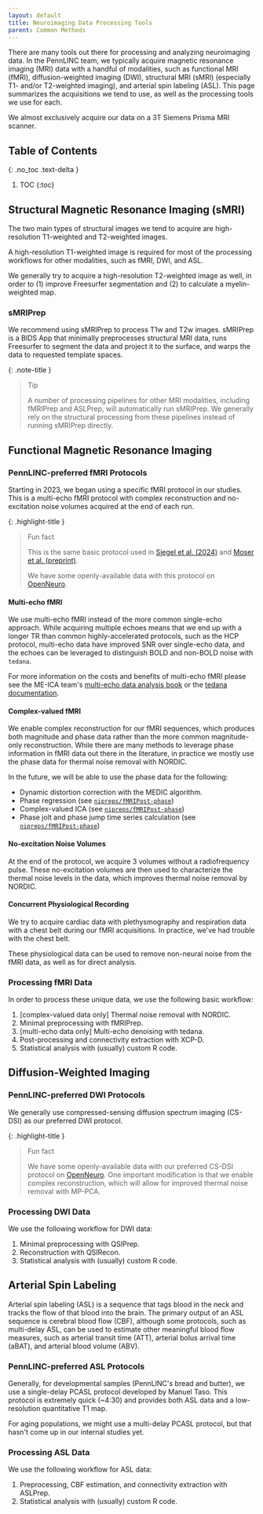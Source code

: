 ```yaml
---
layout: default
title: Neuroimaging Data Processing Tools
parent: Common Methods
---
```


There are many tools out there for processing and analyzing neuroimaging data.
In the PennLINC team, we typically acquire magnetic resonance imaging (MRI)
data with a handful of modalities, such as functional MRI (fMRI),
diffusion-weighted imaging (DWI),
structural MRI (sMRI) (especially T1- and/or T2-weighted imaging),
and arterial spin labeling (ASL).
This page summarizes the acquisitions we tend to use,
as well as the processing tools we use for each.

We almost exclusively acquire our data on a 3T Siemens Prisma MRI scanner.

## Table of Contents
{: .no_toc .text-delta }

1. TOC
{:toc}

## Structural Magnetic Resonance Imaging (sMRI)

The two main types of structural images we tend to acquire are
high-resolution T1-weighted and T2-weighted images.

A high-resolution T1-weighted image is required for most of the processing workflows
for other modalities, such as fMRI, DWI, and ASL.

We generally try to acquire a high-resolution T2-weighted image as well,
in order to (1) improve Freesurfer segmentation and (2) to calculate a myelin-weighted map.

### sMRIPrep

We recommend using sMRIPrep to process T1w and T2w images.
sMRIPrep is a BIDS App that minimally preprocesses structural MRI data,
runs Freesurfer to segment the data and project it to the surface,
and warps the data to requested template spaces.

{: .note-title }
> Tip
>
> A number of processing pipelines for other MRI modalities,
> including fMRIPrep and ASLPrep, will automatically run sMRIPrep.
> We generally rely on the structural processing from these pipelines
> instead of running sMRIPrep directly.


## Functional Magnetic Resonance Imaging

### PennLINC-preferred fMRI Protocols

Starting in 2023, we began using a specific fMRI protocol in our studies.
This is a multi-echo fMRI protocol with complex reconstruction and
no-excitation noise volumes acquired at the end of each run.

{: .highlight-title }
> Fun fact
>
> This is the same basic protocol used in
> [Siegel et al. (2024)](https://www.nature.com/articles/s41586-024-07624-5) and
> [Moser et al. (preprint)](http://biorxiv.org/lookup/doi/10.1101/2023.10.27.564416).
>
> We have some openly-available data with this protocol on
> [OpenNeuro](https://openneuro.org/datasets/ds005250).

#### Multi-echo fMRI

We use multi-echo fMRI instead of the more common single-echo approach.
While acquiring multiple echoes means that we end up with a longer TR than common
highly-accelerated protocols, such as the HCP protocol,
multi-echo data have improved SNR over single-echo data,
and the echoes can be leveraged to distinguish BOLD and non-BOLD noise with ``tedana``.

For more information on the costs and benefits of multi-echo fMRI please see
the ME-ICA team's
[multi-echo data analysis book](https://me-ica.github.io/multi-echo-data-analysis/content/intro.html)
or the [tedana documentation](https://tedana.readthedocs.io/en/stable/).

#### Complex-valued fMRI

We enable complex reconstruction for our fMRI sequences,
which produces both magnitude and phase data rather than the more common magnitude-only
reconstruction.
While there are many methods to leverage phase information in fMRI data out there
in the literature,
in practice we mostly use the phase data for thermal noise removal with NORDIC.

In the future, we will be able to use the phase data for the following:

- Dynamic distortion correction with the MEDIC algorithm.
- Phase regression (see [`nipreps/fMRIPost-phase`](https://github.com/nipreps/fmripost-phase))
- Complex-valued ICA (see [`nipreps/fMRIPost-phase`](https://github.com/nipreps/fmripost-phase))
- Phase jolt and phase jump time series calculation (see [`nipreps/fMRIPost-phase`](https://github.com/nipreps/fmripost-phase))

#### No-excitation Noise Volumes

At the end of the protocol, we acquire 3 volumes without a radiofrequency pulse.
These no-excitation volumes are then used to characterize the thermal noise levels in the data,
which improves thermal noise removal by NORDIC.


#### Concurrent Physiological Recording

We try to acquire cardiac data with plethysmography and respiration data with
a chest belt during our fMRI acquisitions.
In practice, we've had trouble with the chest belt.

These physiological data can be used to remove non-neural noise from the fMRI data,
as well as for direct analysis.


### Processing fMRI Data

In order to process these unique data, we use the following basic workflow:

1. [complex-valued data only] Thermal noise removal with NORDIC.
2. Minimal preprocessing with fMRIPrep.
3. [multi-echo data only] Multi-echo denoising with tedana.
4. Post-processing and connectivity extraction with XCP-D.
5. Statistical analysis with (usually) custom R code.


## Diffusion-Weighted Imaging

### PennLINC-preferred DWI Protocols

We generally use compressed-sensing diffusion spectrum imaging (CS-DSI)
as our preferred DWI protocol.

{: .highlight-title }
> Fun fact
>
> We have some openly-available data with our preferred CS-DSI protocol on
> [OpenNeuro](https://openneuro.org/datasets/ds004737).
> One important modification is that we enable complex reconstruction,
> which will allow for improved thermal noise removal with MP-PCA.

### Processing DWI Data

We use the following workflow for DWI data:

1. Minimal preprocessing with QSIPrep.
2. Reconstruction with QSIRecon.
3. Statistical analysis with (usually) custom R code.


## Arterial Spin Labeling

Arterial spin labeling (ASL) is a sequence that tags blood in the neck and
tracks the flow of that blood into the brain.
The primary output of an ASL sequence is cerebral blood flow (CBF),
although some protocols, such as multi-delay ASL,
can be used to estimate other meaningful blood flow measures,
such as arterial transit time (ATT), arterial bolus arrival time (aBAT),
and arterial blood volume (ABV).

### PennLINC-preferred ASL Protocols

Generally, for developmental samples (PennLINC's bread and butter),
we use a single-delay PCASL protocol developed by Manuel Taso.
This protocol is extremely quick (~4:30) and provides both ASL data and
a low-resolution quantitative T1 map.

For aging populations, we might use a multi-delay PCASL protocol,
but that hasn't come up in our internal studies yet.

### Processing ASL Data

We use the following workflow for ASL data:

1. Preprocessing, CBF estimation, and connectivity extraction with ASLPrep.
2. Statistical analysis with (usually) custom R code.
